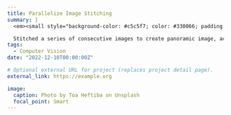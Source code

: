 ```yaml
---
title: Parallelize Image Stitching
summary: |
  <em><small style="background-color: #c5c5f7; color: #330066; padding: 5px;">C++/CUDA/OpenMP/OpenCV</small></em><br>

  Stitched a series of consecutive images to create panoramic image, accelerating the RANSAC algorithm and Homography transform using CUDA for parallel computation.
tags:
  - Computer Vision
date: "2022-12-10T00:00:00Z"

# Optional external URL for project (replaces project detail page).
external_link: https://example.org

image:
  caption: Photo by Toa Heftiba on Unsplash
  focal_point: Smart
---
```


